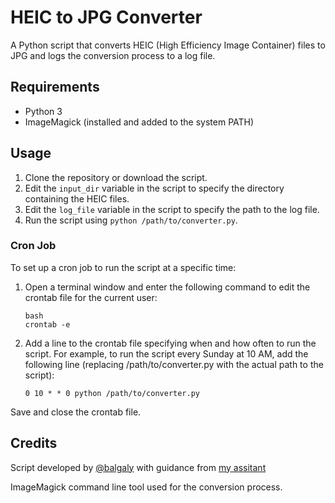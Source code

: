 
# HEIC to JPG Converter

A Python script that converts HEIC (High Efficiency Image Container) files to JPG and logs the conversion process to a log file.

## Requirements

- Python 3
- ImageMagick (installed and added to the system PATH)

## Usage

1. Clone the repository or download the script.
2. Edit the `input_dir` variable in the script to specify the directory containing the HEIC files.
3. Edit the `log_file` variable in the script to specify the path to the log file.
4. Run the script using `python /path/to/converter.py`.

### Cron Job

To set up a cron job to run the script at a specific time:

1. Open a terminal window and enter the following command to edit the crontab file for the current user:

   ```
   bash
   crontab -e
   ```
   
2. Add a line to the crontab file specifying when and how often to run the script. For example, to run the script every Sunday at 10 AM, add the following line (replacing /path/to/converter.py with the actual path to the script):

   ```
   0 10 * * 0 python /path/to/converter.py
   ```

Save and close the crontab file.

## Credits
Script developed by [@balgaly](https://github.com/balgaly) with guidance from [my assitant](https://chat.openai.com/chat)

ImageMagick command line tool used for the conversion process.
